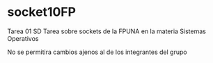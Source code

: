 # socket10FP
Tarea 01 SD
Tarea sobre sockets de la FPUNA en la materia Sistemas Operativos

No se permitira cambios ajenos al de los integrantes del grupo
